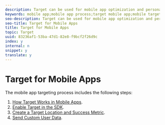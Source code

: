 ```yaml
---
description: Target can be used for mobile app optimization and personalization
keywords: mobile app;mobile app process;target mobile app;mobile target locations;mobile app success metrics
seo-description: Target can be used for mobile app optimization and personalization
seo-title: Target for Mobile Apps
title: Target for Mobile Apps
topic: Target
uuid: 83236af1-53ba-47d1-82e8-f9bcf2f26d9c
index: y
internal: n
snippet: y
translate: y
---
```


# Target for Mobile Apps

The mobile app targeting process includes the following steps: 


1. [ How Target Works in Mobile Apps](c_mobile-how-target-works-mobile-apps.md#concept_6D18304659854571B7A5A71C33CD974C).
1. [ Enable Target in the SDK](t_mobile_enable_target_in_sdk.md#task_FCA99AD0785A44E995468776AE76FE91).
1. [ Create a Target Location and Success Metric](t_mobile-create-location-and-metric.md#task_A372B1C4C1814788BBBEE06259A0103B).
1. [ Send Custom User Data](t_mobile-custom-user-data.md#task_779D60C519C04109A6C1FFA1ACFBA59E).

